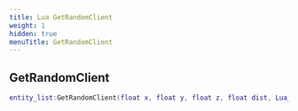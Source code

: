 ```yaml
---
title: Lua GetRandomClient
weight: 1
hidden: true
menuTitle: GetRandomClient
---
```

## GetRandomClient
```lua
entity_list:GetRandomClient(float x, float y, float z, float dist, Lua_Client exclude); -- Lua_Client
```